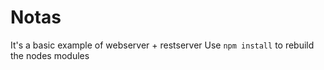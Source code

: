 # Notas

It's a basic example of webserver + restserver
Use ```npm install``` to rebuild the nodes modules